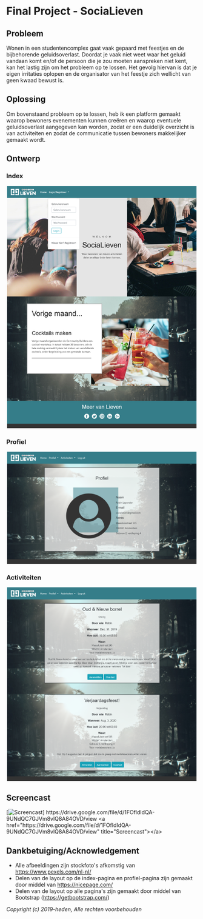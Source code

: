 # Final Project - SociaLieven

## Probleem
Wonen in een studentencomplex gaat vaak gepaard met feestjes en de bijbehorende geluidsoverlast. Doordat je vaak niet weet waar het geluid vandaan komt en/of de persoon die je zou moeten aanspreken niet kent, kan het lastig zijn om het probleem op te lossen. Het gevolg hiervan is dat je eigen irritaties oplopen en de organisator van het feestje zich wellicht van geen kwaad bewust is.

## Oplossing
Om bovenstaand probleem op te lossen, heb ik een platform gemaakt waarop bewoners evenementen kunnen creëren en waarop eventuele geluidsoverlast aangegeven kan worden, zodat er een duidelijk overzicht is van activiteiten en zodat de communicatie tussen bewoners makkelijker gemaakt wordt.

## Ontwerp
### Index
<p align="center">
    <img src="doc/index_final.png" alt="Index pagina" width="500"/>
</p>

### Profiel
<p align="center">
    <img src="doc/profiel_final.png" alt="Profiel pagina" width="500"/>
</p>

### Activiteiten
<p align="center">
    <img src="doc/activiteiten_final.png" alt="Activiteiten pagina" width="500"/>
</p>

## Screencast
[![Screencast]("https://drive.google.com/file/d/1FOfldIdQA-9UNdQC7GJVm8vlQ8A84OVD/view")]
https://drive.google.com/file/d/1FOfldIdQA-9UNdQC7GJVm8vlQ8A84OVD/view
<a href="https://drive.google.com/file/d/1FOfldIdQA-9UNdQC7GJVm8vlQ8A84OVD/view" title="Screencast"></a>

## Dankbetuiging/Acknowledgement
* Alle afbeeldingen zijn stockfoto's afkomstig van https://www.pexels.com/nl-nl/
* Delen van de layout op de index-pagina en profiel-pagina zijn gemaakt door middel van https://nicepage.com/
* Delen van de layout op alle pagina's zijn gemaakt door middel van Bootstrap (https://getbootstrap.com/)


*Copyright (c) 2019-heden, Alle rechten voorbehouden*